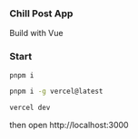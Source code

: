 ### Chill Post App

Build with Vue

### Start

```bash
pnpm i

pnpm i -g vercel@latest

vercel dev
```

then open http://localhost:3000
